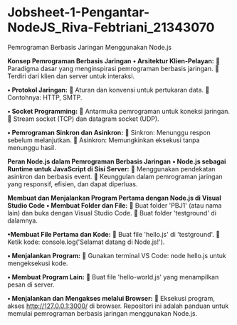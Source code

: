 # Jobsheet-1-Pengantar-NodeJS_Riva-Febtriani_21343070
Pemrograman Berbasis Jaringan Menggunakan Node.js

**Konsep Pemrograman Berbasis Jaringan**
**•	Arsitektur Klien-Pelayan:**
  	Paradigma dasar yang menginspirasi pemrograman berbasis jaringan.
  	Terdiri dari klien dan server untuk interaksi.
  
**•	Protokol Jaringan:**
  	Aturan dan konvensi untuk pertukaran data.
  	Contohnya: HTTP, SMTP.
  
**•	Socket Programming:**
  	Antarmuka pemrograman untuk koneksi jaringan.
  	Stream socket (TCP) dan datagram socket (UDP).
  
**•	Pemrograman Sinkron dan Asinkron:**
  	Sinkron: Menunggu respon sebelum melanjutkan.
  	Asinkron: Memungkinkan eksekusi tanpa menunggu hasil.

**Peran Node.js dalam Pemrograman Berbasis Jaringan**
**•	Node.js sebagai Runtime untuk JavaScript di Sisi Server:**
  	Menggunakan pendekatan asinkron dan berbasis event.
  	Keunggulan dalam pemrograman jaringan yang responsif, efisien, dan dapat diperluas.

**Membuat dan Menjalankan Program Pertama dengan Node.js di Visual Studio Code**
**•	Membuat Folder dan File:**
  	Buat folder 'PBJ1' (atau nama lain) dan buka dengan Visual Studio Code.
  	Buat folder 'testground' di dalamnya.
  
**•Membuat File Pertama dan Kode:**
  	Buat file 'hello.js' di 'testground'.
  	Ketik kode: console.log('Selamat datang di Node.js!').
  
**•	Menjalankan Program:**
  	Gunakan terminal VS Code: node hello.js untuk mengeksekusi kode.
  
**•	Membuat Program Lain:**
  	Buat file 'hello-world.js' yang menampilkan pesan di server.
  
**•	Menjalankan dan Mengakses melalui Browser:**
  	Eksekusi program, akses http://127.0.0.1:3000/ di browser.
Repositori ini adalah panduan untuk memulai pemrograman berbasis jaringan menggunakan Node.js.

